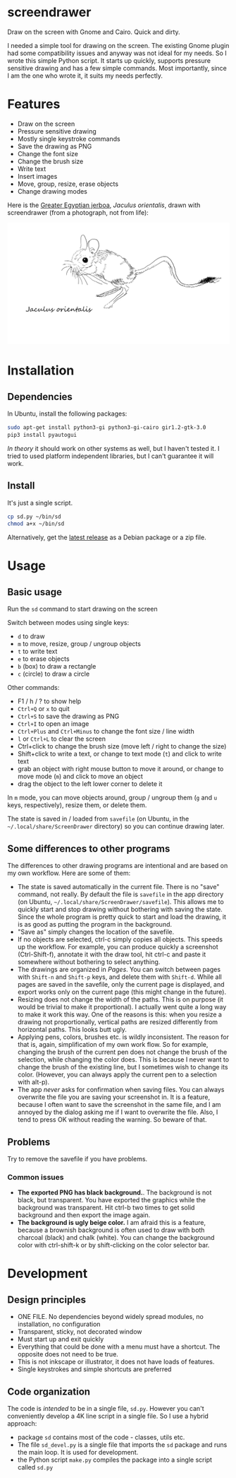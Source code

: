 # screendrawer

Draw on the screen with Gnome and Cairo. Quick and dirty.

I needed a simple tool for drawing on the screen. The existing Gnome plugin
had some compatibility issues and anyway was not ideal for my needs. So I
wrote this simple Python script. It starts up quickly, supports pressure sensitive
drawing and has a few simple commands. Most importantly, since I am the one
who wrote it, it suits my needs perfectly.

# Features

 * Draw on the screen
 * Pressure sensitive drawing
 * Mostly single keystroke commands
 * Save the drawing as PNG
 * Change the font size
 * Change the brush size
 * Write text
 * Insert images
 * Move, group, resize, erase objects
 * Change drawing modes

Here is the 
[Greater Egyptian jerboa](https://en.wikipedia.org/wiki/Greater_Egyptian_jerboa), _Jaculus orientalis_, drawn with
screendrawer (from a photograph, not from life):

![Jaculus orientalis](jaculus_orientalis.svg)

# Installation

## Dependencies

In Ubuntu, install the following packages:

```bash
sudo apt-get install python3-gi python3-gi-cairo gir1.2-gtk-3.0
pip3 install pyautogui
```

*In theory* it should work on other systems as well, but I haven't tested
it. I tried to used platform independent libraries, but I can't guarantee
it will work.

## Install

It's just a single script.

```bash
cp sd.py ~/bin/sd
chmod a+x ~/bin/sd
```

Alternatively, get the [latest release](https://github.com/january3/screendrawer/releases/latest) as a
Debian package or a zip file.


# Usage

## Basic usage

Run the `sd` command to start drawing on the screen

Switch between modes using single keys:

 * `d` to draw
 * `m` to move, resize, group / ungroup objects
 * `t` to write text
 * `e` to erase objects
 * `b` (box) to draw a rectangle
 * `c` (circle) to draw a circle

Other commands:

 * F1 / h / ? to show help
 * `Ctrl+Q` or `x` to quit
 * `Ctrl+S` to save the drawing as PNG
 * `Ctrl+I` to open an image
 * `Ctrl+Plus` and `Ctrl+Minus` to change the font size / line width
 * `l` or `Ctrl+L` to clear the screen
 * Ctrl+click to change the brush size (move left / right to change the size)
 * Shift+click to write a text, or change to text mode (`t`) and click to write text
 * grab an object with right mouse button to move it around, or change to
   move mode (`m`) and click to move an object
 * drag the object to the left lower corner to delete it

In `m` mode, you can move objects around, group / ungroup them (`g` and `u`
keys, respectively), resize them, or delete them.

The state is saved in / loaded from `savefile` (on Ubuntu, in the
`~/.local/share/ScreenDrawer` directory) so you can continue drawing later.

## Some differences to other programs

The differences to other drawing programs are intentional and are based on
my own workflow. Here are some of them:

 * The state is saved automatically in the current file. There is no "save"
   command, not really. By default the file is `savefile` in the app
   directory (on Ubuntu, `~/.local/share/ScreenDrawer/savefile`). This
   allows me to quickly start and stop drawing without bothering with
   saving the state. Since the whole program is pretty quick to start and
   load the drawing, it is as good as putting the program in the
   background.
 * "Save as" simply changes the location of the savefile. 
 * If no objects are selected, ctrl-c simply copies all objects. This
   speeds up the workflow. For example, you can produce quickly a
   screenshot (Ctrl-Shift-f), annotate it with the draw tool, hit ctrl-c and paste it
   somewhere without bothering to select anything.
 * The drawings are organized in *Pages*. You can switch between pages with
   `Shift-n` and `Shift-p` keys, and delete them with `Shift-d`. While all
   pages are saved in the savefile, only the current page is displayed, and
   export works only on the current page (this might change in the future).
 * Resizing does not change the width of the paths. This is on purpose (it
   would be trivial to make it proportional). I actually went quite a long
   way to make it work this way. One of the reasons is this: when you
   resize a drawing not proportionally, vertical paths are resized
   differently from horizontal paths. This looks butt ugly.
 * Applying pens, colors, brushes etc. is wildly inconsistent. The reason
   for that is, again, simplification of my own work flow. So for example,
   changing the brush of the current pen does not change the brush of the
   selection, while changing the color does. This is because I never want
   to change the brush of the existing line, but I sometimes wish to change
   its color. (However, you can always apply the current pen to a selection
   with alt-p).
 * The app *never* asks for confirmation when saving files. You can always
   overwrite the file you are saving your screenshot in. It is a feature,
   because I often want to save the screenshot in the same file, and I
   am annoyed by the dialog asking me if I want to overwrite the file.
   Also, I tend to press OK without reading the warning. So beware of that.



## Problems

Try to remove the savefile if you have problems.

### Common issues

 * **The exported PNG has black background.**. The background is not black,
   but transparent. You have exported the graphics while the background was
   transparent. Hit ctrl-b two times to get solid background and then
   export the image again.
 * **The background is ugly beige color.** I am afraid this is a feature,
   because a brownish background is often used to draw with both charcoal
   (black) and chalk (white). You can change the background color with
   ctrl-shift-k or by shift-clicking on the color selector bar.


# Development

## Design principles

 * ONE FILE. No dependencies beyond widely spread modules, no installation, no configuration
 * Transparent, sticky, not decorated window
 * Must start up and exit quickly
 * Everything that could be done with a menu must have a shortcut. The
   opposite does not need to be true.
 * This is not inkscape or illustrator, it does not have loads of features.
 * Single keystrokes and simple shortcuts are preferred

## Code organization

The code is *intended* to be in a single file, `sd.py`. However you can't
conveniently develop a 4K line script in a single file. So I use a hybrid
approach:

 * package `sd` contains most of the code - classes, utils etc.
 * The file `sd_devel.py` is a single file that imports the `sd` package and
   runs the main loop. It is used for development.
 * the Python script `make.py` compiles the package into a single script called
   `sd.py` 


